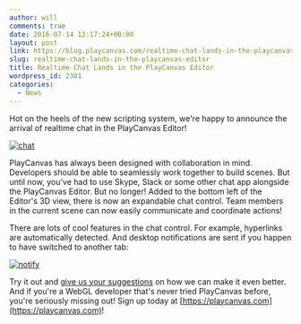 ```yaml
---
author: will
comments: true
date: 2016-07-14 12:17:24+00:00
layout: post
link: https://blog.playcanvas.com/realtime-chat-lands-in-the-playcanvas-editor/
slug: realtime-chat-lands-in-the-playcanvas-editor
title: Realtime Chat Lands in the PlayCanvas Editor
wordpress_id: 2381
categories:
  - News
---
```


Hot on the heels of the new scripting system, we're happy to announce the arrival of realtime chat in the PlayCanvas Editor!

<!-- more -->

[![chat](https://blog.playcanvas.com/wp-content/uploads/2016/07/chat.gif)](https://blog.playcanvas.com/wp-content/uploads/2016/07/chat.gif)

PlayCanvas has always been designed with collaboration in mind. Developers should be able to seamlessly work together to build scenes. But until now, you've had to use Skype, Slack or some other chat app alongside the PlayCanvas Editor. But no longer! Added to the bottom left of the Editor's 3D view, there is now an expandable chat control. Team members in the current scene can now easily communicate and coordinate actions!

There are lots of cool features in the chat control. For example, hyperlinks are automatically detected. And desktop notifications are sent if you happen to have switched to another tab:

[![notify](https://blog.playcanvas.com/wp-content/uploads/2016/07/notify.gif)](https://blog.playcanvas.com/wp-content/uploads/2016/07/notify.gif)

Try it out and [give us your suggestions](https://forum.playcanvas.com/t/realtime-chat-lands-in-the-playcanvas-editor/2155) on how we can make it even better. And if you're a WebGL developer that's never tried PlayCanvas before, you're seriously missing out! Sign up today at [https://playcanvas.com](https://playcanvas.com)!
